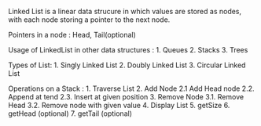 Linked List is a linear data strucure in which values are stored as nodes, with each node storing a pointer to the next node.

Pointers in a node : Head, Tail(optional)

Usage of LinkedList in other data structures :
    1. Queues
    2. Stacks
    3. Trees

Types of List:
    1. Singly Linked List
    2. Doubly Linked List 
    3. Circular Linked List

Operations on a Stack :
    1. Traverse List
    2. Add Node
        2.1  Add Head node
        2.2. Append at tend
        2.3. Insert at given position
    3. Remove Node
        3.1. Remove Head
        3.2. Remove node with given value 
    4. Display List
    5. getSize
    6. getHead (optional)
    7. getTail (optional)
